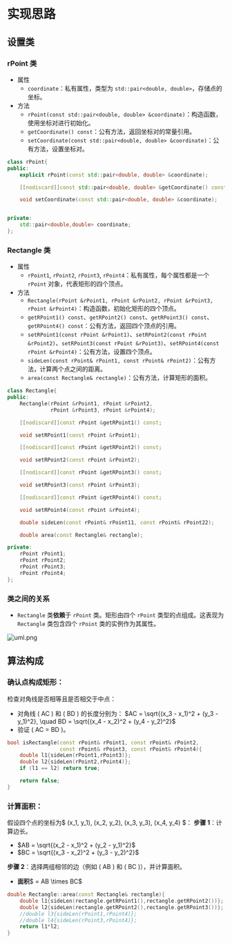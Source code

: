 # 实现思路

## 设置类

### rPoint 类

- 属性
  - `coordinate`：私有属性，类型为 `std::pair<double, double>`，存储点的坐标。
- 方法
  - `rPoint(const std::pair<double, double> &coordinate)`：构造函数，使用坐标对进行初始化。
  - `getCoordinate() const`：公有方法，返回坐标对的常量引用。
  - `setCoordinate(const std::pair<double, double> &coordinate)`：公有方法，设置坐标对。

```cpp
class rPoint{
public:
    explicit rPoint(const std::pair<double, double> &coordinate);

    [[nodiscard]]const std::pair<double, double> &getCoordinate() const;

    void setCoordinate(const std::pair<double, double> &coordinate);


private:
    std::pair<double,double> coordinate;
};
```

### Rectangle 类

- 属性
  - `rPoint1`, `rPoint2`, `rPoint3`, `rPoint4`：私有属性，每个属性都是一个 `rPoint` 对象，代表矩形的四个顶点。
- 方法
  - `Rectangle(rPoint &rPoint1, rPoint &rPoint2, rPoint &rPoint3, rPoint &rPoint4)`：构造函数，初始化矩形的四个顶点。
  - `getRPoint1() const`、`getRPoint2() const`、`getRPoint3() const`、`getRPoint4() const`：公有方法，返回四个顶点的引用。
  - `setRPoint1(const rPoint &rPoint1)`、`setRPoint2(const rPoint &rPoint2)`、`setRPoint3(const rPoint &rPoint3)`、`setRPoint4(const rPoint &rPoint4)`：公有方法，设置四个顶点。
  - `sideLen(const rPoint& rPoint1, const rPoint& rPoint2)`：公有方法，计算两个点之间的距离。
  - `area(const Rectangle& rectangle)`：公有方法，计算矩形的面积。

```cpp
class Rectangle{
public:
    Rectangle(rPoint &rPoint1, rPoint &rPoint2,
              rPoint &rPoint3, rPoint &rPoint4);

    [[nodiscard]]const rPoint &getRPoint1() const;

    void setRPoint1(const rPoint &rPoint1);

    [[nodiscard]]const rPoint &getRPoint2() const;

    void setRPoint2(const rPoint &rPoint2);

    [[nodiscard]]const rPoint &getRPoint3() const;

    void setRPoint3(const rPoint &rPoint3);

    [[nodiscard]]const rPoint &getRPoint4() const;

    void setRPoint4(const rPoint &rPoint4);

    double sideLen(const rPoint& rPoint11, const rPoint& rPoint22);

    double area(const Rectangle& rectangle);

private:
    rPoint rPoint1;
    rPoint rPoint2;
    rPoint rPoint3;
    rPoint rPoint4;
};
```

### 类之间的关系

- `Rectangle` 类**依赖**于 `rPoint` 类。矩形由四个 `rPoint` 类型的点组成。这表现为 `Rectangle` 类包含四个 `rPoint` 类的实例作为其属性。

![uml.png](https://img2.imgtp.com/2024/04/21/1IUr8meu.png)

## 算法构成

### **确认点构成矩形**：

检查对角线是否相等且是否相交于中点：

- 对角线 \( AC \) 和 \( BD \) 的长度分别为：
  $AC = \sqrt{(x_3 - x_1)^2 + (y_3 - y_1)^2}, \quad BD = \sqrt{(x_4 - x_2)^2 + (y_4 - y_2)^2}$
- 验证 \( AC = BD \)。

```cpp
bool isRectangle(const rPoint& rPoint1, const rPoint& rPoint2,
                 const rPoint& rPoint3, const rPoint& rPoint4){
    double l1{sideLen(rPoint1,rPoint3)};
    double l2{sideLen(rPoint2,rPoint4)};
    if (l1 == l2) return true;

    return false;
}
```



### 计算面积：
假设四个点的坐标为$  (x_1, y_1), (x_2, y_2), (x_3, y_3), (x_4, y_4) $：
**步骤 1**：计算边长。

- $AB = \sqrt{(x_2 - x_1)^2 + (y_2 - y_1)^2}$
- $BC = \sqrt{(x_3 - x_2)^2 + (y_3 - y_2)^2}$


**步骤 2**：选择两组相邻的边（例如 \( AB \) 和 \( BC \)），并计算面积。

- **面积**$ = AB \times BC$ 

```cpp
double Rectangle::area(const Rectangle& rectangle){
    double l1{sideLen(rectangle.getRPoint1(),rectangle.getRPoint2())};
    double l2{sideLen(rectangle.getRPoint2(),rectangle.getRPoint3())};
    //double l3{sideLen(rPoint1,rPoint4)};
    //double l4{sideLen(rPoint3,rPoint4)};
    return l1*l2;
}
```

